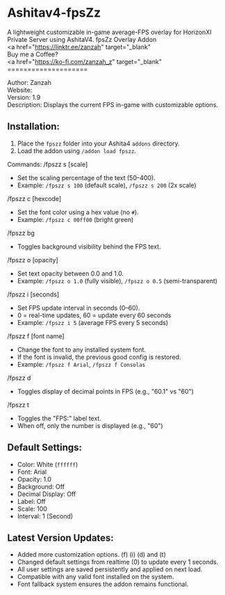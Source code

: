 # Ashitav4-fpsZz
A lightweight customizable in-game average-FPS overlay for HorizonXI Private Server using AshitaV4.
fpsZz Overlay Addon<br>
<a href="https://linktr.ee/zanzah" target="_blank"</a><br>
Buy me a Coffee?<br>
<a href="https://ko-fi.com/zanzah_z" target="_blank"</a><br>
====================<br>

Author: Zanzah<br>
Website: <a href="https://www.Zanzah.com" target="_blank"></a><br>
Version: 1.9<br>
Description: Displays the current FPS in-game with customizable options.<br>

Installation:
-------------
1. Place the `fpszz` folder into your Ashita4 `addons` directory.
2. Load the addon using `/addon load fpszz`.

Commands:
/fpszz s [scale]
- Set the scaling percentage of the text (50–400).
- Example: `/fpszz s 100` (default scale), `/fpszz s 200` (2x scale)

/fpszz c [hexcode]
- Set the font color using a hex value (no `#`).
- Example: `/fpszz c 00ff00` (bright green)

/fpszz bg
- Toggles background visibility behind the FPS text.

/fpszz o [opacity]
- Set text opacity between 0.0 and 1.0.
- Example: `/fpszz o 1.0` (fully visible), `/fpszz o 0.5` (semi-transparent)

/fpszz i [seconds]
- Set FPS update interval in seconds (0–60).
- 0 = real-time updates, 60 = update every 60 seconds
- Example: `/fpszz i 5` (average FPS every 5 seconds)

/fpszz f [font name]
- Change the font to any installed system font.
- If the font is invalid, the previous good config is restored.
- Example: `/fpszz f Arial`, `/fpszz f Consolas`

/fpszz d
- Toggles display of decimal points in FPS (e.g., "60.1" vs "60")

/fpszz t
- Toggles the "FPS:" label text.
- When off, only the number is displayed (e.g., "60")

Default Settings:
-----------------
- Color: White (`ffffff`)
- Font: Arial
- Opacity: 1.0
- Background: Off
- Decimal Display: Off
- Label: Off
- Scale: 100
- Interval: 1 (Second)

Latest Version Updates:
------
- Added more customization options. (f) (i) (d) and (t)
- Changed default settings from realtime (0) to update every 1 seconds.
- All user settings are saved persistently and applied on next load.
- Compatible with any valid font installed on the system.
- Font fallback system ensures the addon remains functional.

